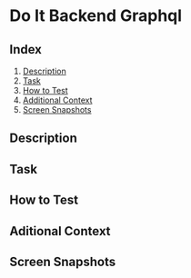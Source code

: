 # Do It Backend Graphql

## Index

1. [Description](#description)
2. [Task](#task)
3. [How to Test](#how-to-test)
4. [Additional Context](#aditional-context)
5. [Screen Snapshots](#screen-snapshots)

## Description

<!-- Describe what was done and why. -->

## Task

<!-- Add here wich task was done. -->

## How to Test

<!-- Step by step description of how to test what was done. -->

## Aditional Context

<!-- Any aditional context, with references. Only if it is applicable. -->

## Screen Snapshots

<!-- Any screen snapshot if applicable. -->
